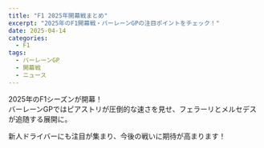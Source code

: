 ```yaml
---
title: "F1 2025年開幕戦まとめ"
excerpt: "2025年のF1開幕戦・バーレーンGPの注目ポイントをチェック！"
date: 2025-04-14
categories:
  - F1
tags:
  - バーレーンGP
  - 開幕戦
  - ニュース
---
```


2025年のF1シーズンが開幕！  
バーレーンGPではピアストリが圧倒的な速さを見せ、フェラーリとメルセデスが追随する展開に。

新人ドライバーにも注目が集まり、今後の戦いに期待が高まります！
